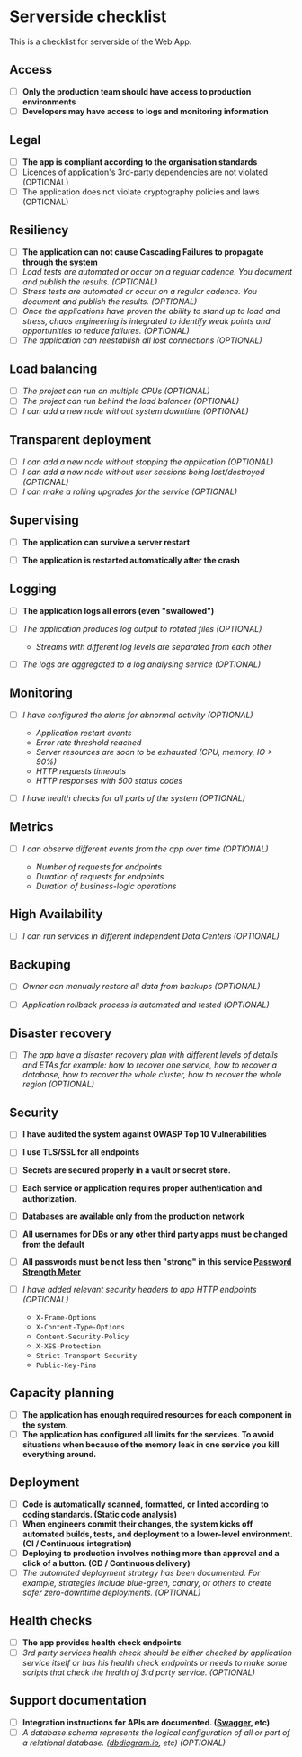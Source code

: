 # Serverside checklist

This is a checklist for serverside of the Web App.

## Access
 - [ ] **Only the production team should have access to production environments**
 - [ ] **Developers may have access to logs and monitoring information**

## Legal

 - [ ] **The app is compliant according to the organisation standards**
 - [ ] Licences of application's 3rd-party dependencies are not violated (OPTIONAL)
 - [ ] The application does not violate cryptography policies and laws (OPTIONAL)

## Resiliency 

* [ ] **The application can not cause Cascading Failures to propagate through the system**
* [ ] *Load tests are automated or occur on a regular cadence. You document and publish the results. (OPTIONAL)*
* [ ] *Stress tests are automated or occur on a regular cadence. You document and publish the results. (OPTIONAL)*
* [ ] *Once the applications have proven the ability to stand up to load and stress, chaos engineering is integrated to identify weak points and opportunities to reduce failures. (OPTIONAL)*
* [ ] *The application can reestablish all lost connections (OPTIONAL)*
 
## Load balancing

* [ ] *The project can run on multiple CPUs (OPTIONAL)*
* [ ] *The project can run behind the load balancer (OPTIONAL)*
* [ ] *I can add a new node without system downtime (OPTIONAL)*

## Transparent deployment
  
* [ ] *I can add a new node without stopping the application (OPTIONAL)*
* [ ] *I can add a new node without user sessions being lost/destroyed (OPTIONAL)*
* [ ] *I can make a rolling upgrades for the service (OPTIONAL)*

## Supervising

* [ ] **The application can survive a server restart**
* [ ] **The application is restarted automatically after the crash**
  

## Logging

* [ ] **The application logs all errors (even "swallowed")**
* [ ] *The application produces log output to rotated files (OPTIONAL)*
  * *Streams with different log levels are separated from each other*
  
* [ ] *The logs are aggregated to a log analysing service (OPTIONAL)*


## Monitoring

* [ ] *I have configured the alerts for abnormal activity (OPTIONAL)*

  * *Application restart events*
  * *Error rate threshold reached*
  * *Server resources are soon to be exhausted (CPU, memory, IO > 90%)*
  * *HTTP requests timeouts*
  * *HTTP responses with 500 status codes*

* [ ] *I have health checks for all parts of the system (OPTIONAL)*


## Metrics

* [ ] *I can observe different events from the app over time (OPTIONAL)*
  
  * *Number of requests for endpoints*
  * *Duration of requests for endpoints*
  * *Duration of business-logic operations*


## High Availability

* [ ] *I can run services in different independent Data Centers (OPTIONAL)*


## Backuping

* [ ] *Owner can manually restore all data from backups (OPTIONAL)*
* [ ] *Application rollback process is automated and tested (OPTIONAL)*


## Disaster recovery

* [ ] *The app have a disaster recovery plan with different levels of details and ETAs for example: how to recover one service, how to recover a database, how to recover the whole cluster, how to recover the whole region (OPTIONAL)*


## Security

* [ ] **I have audited the system against OWASP Top 10 Vulnerabilities**
* [ ] **I use TLS/SSL for all endpoints**
* [ ] **Secrets are secured properly in a vault or secret store.**
* [ ] **Each service or application requires proper authentication and authorization.**
* [ ] **Databases are available only from the production network**
* [ ] **All  usernames for DBs or any other third party apps must be changed from the default** 
* [ ] **All passwords must be not less then "strong" in this service [Password Strength Meter](https://www.passwordmonster.com/)**
* [ ] *I have added relevant security headers to app HTTP endpoints (OPTIONAL)*

  * `X-Frame-Options`
  * `X-Content-Type-Options`
  * `Content-Security-Policy`
  * `X-XSS-Protection`
  * `Strict-Transport-Security`
  * `Public-Key-Pins`

## Capacity planning

- [ ] **The application has enough required resources for each component in the system.**
- [ ] **The application has configured all limits for the services. To avoid situations when because of the memory leak in one service you kill everything around.**

## Deployment

* [ ] **Code is automatically scanned, formatted, or linted according to coding standards. (Static code analysis)**
* [ ] **When engineers commit their changes, the system kicks off automated builds, tests, and deployment to a lower-level environment. (CI / Continuous integration)**
* [ ] **Deploying to production involves nothing more than approval and a click of a button. (CD / Continuous delivery)**
* [ ] *The automated deployment strategy has been documented. For example, strategies include blue-green, canary, or others to create safer zero-downtime deployments. (OPTIONAL)*

## Health checks
 - [ ] **The app provides health check endpoints**
 - [ ] *3rd party services health check should be either checked by application service itself or has his health check endpoints or needs to make some scripts that check the health of 3rd party service. (OPTIONAL)*

## Support documentation

* [ ] **Integration instructions for APIs are documented. ([Swagger](https://swagger.io/), etc)**
* [ ] *A database schema represents the logical configuration of all or part of a relational database. ([dbdiagram.io](https://dbdiagram.io/), etc) (OPTIONAL)*
